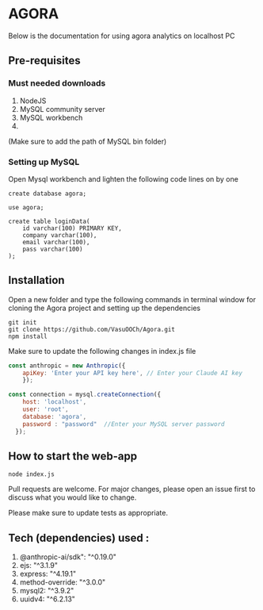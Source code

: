 # AGORA 

Below is the documentation for using agora analytics on localhost PC

## Pre-requisites

### Must needed downloads
1) NodeJS
2) MySQL community server
3) MySQL workbench
4) 
(Make sure to add the path of MySQL bin folder)

### Setting up MySQL
Open Mysql workbench and lighten the following code lines on by one

```terminal
create database agora;

use agora;

create table loginData(
	id varchar(100) PRIMARY KEY,
    company varchar(100),
    email varchar(100),
    pass varchar(100)
);
```

## Installation

Open a new folder and type the following commands in terminal window for cloning the Agora project and setting up the dependencies

```terminal
git init
git clone https://github.com/VasuOOCh/Agora.git
npm install
```
Make sure to update the following changes in index.js file

```javascript
const anthropic = new Anthropic({
    apiKey: 'Enter your API key here', // Enter your Claude AI key
    });
```
```javascript
const connection = mysql.createConnection({
    host: 'localhost',
    user: 'root',
    database: 'agora',
    password : "password"  //Enter your MySQL server password
  });
```

## How to start the web-app
```terminal
node index.js
```

Pull requests are welcome. For major changes, please open an issue first
to discuss what you would like to change.

Please make sure to update tests as appropriate.

## Tech (dependencies) used : 
1) @anthropic-ai/sdk": "^0.19.0"
2) ejs: "^3.1.9"
3) express: "^4.19.1"
4) method-override: "^3.0.0"
5) mysql2: "^3.9.2"
6) uuidv4: "^6.2.13"
